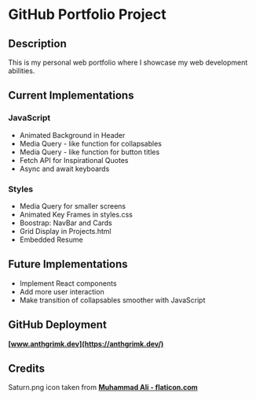 # GitHub Portfolio Project

## Description

This is my personal web portfolio where I showcase my web development abilities.

## Current Implementations

### JavaScript

- Animated Background in Header
- Media Query - like function for collapsables
- Media Query - like function for button titles
- Fetch API for Inspirational Quotes
- Async and await keyboards

### Styles

- Media Query for smaller screens
- Animated Key Frames in styles.css
- Boostrap: NavBar and Cards
- Grid Display in Projects.html
- Embedded Resume

## Future Implementations

- Implement React components
- Add more user interaction
- Make transition of collapsables smoother with JavaScript

## GitHub Deployment

**[www.anthgrimk.dev](https://anthgrimk.dev/)**

## Credits

Saturn.png icon taken from **[Muhammad Ali - flaticon.com](https://www.flaticon.com/authors/muhammad-ali)**
